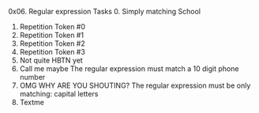 0x06. Regular expression
Tasks
0. Simply matching School
1. Repetition Token #0
2. Repetition Token #1
3. Repetition Token #2
4. Repetition Token #3
5. Not quite HBTN yet
6. Call me maybe
The regular expression must match a 10 digit phone number
7. OMG WHY ARE YOU SHOUTING?
The regular expression must be only matching: capital letters
8. Textme
